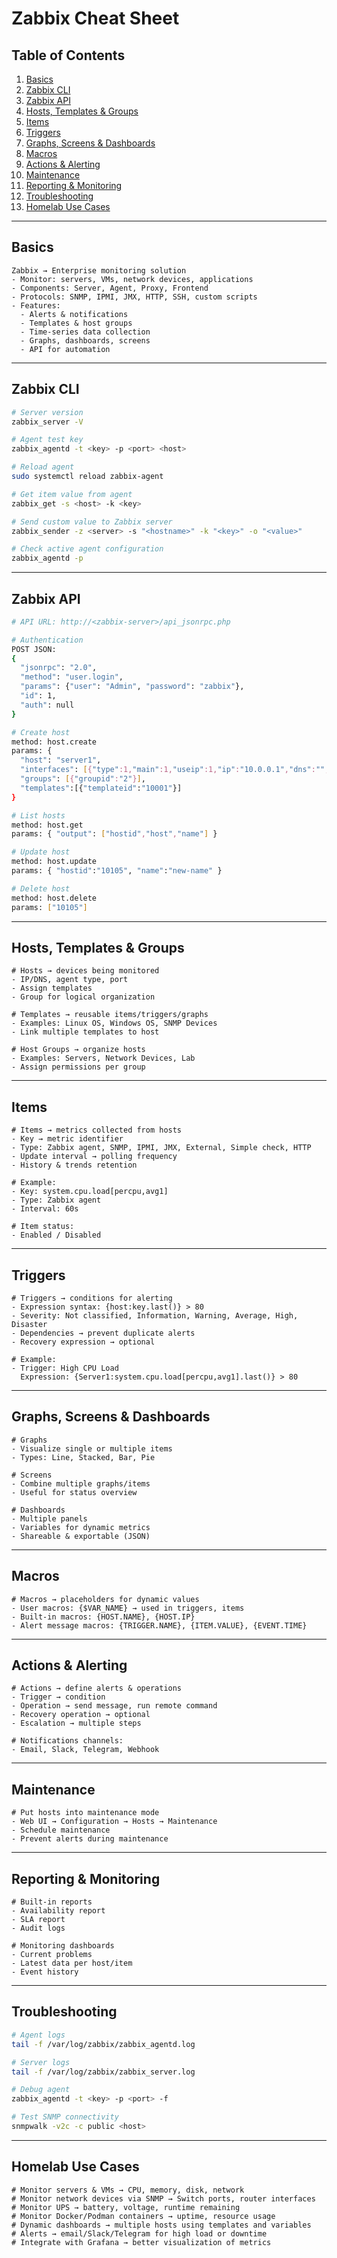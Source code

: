 # Zabbix Cheat Sheet

## Table of Contents

1. [Basics](#basics)
2. [Zabbix CLI](#zabbix-cli)
3. [Zabbix API](#zabbix-api)
4. [Hosts, Templates & Groups](#hosts-templates--groups)
5. [Items](#items)
6. [Triggers](#triggers)
7. [Graphs, Screens & Dashboards](#graphs-screens--dashboards)
8. [Macros](#macros)
9. [Actions & Alerting](#actions--alerting)
10. [Maintenance](#maintenance)
11. [Reporting & Monitoring](#reporting--monitoring)
12. [Troubleshooting](#troubleshooting)
13. [Homelab Use Cases](#homelab-use-cases)

---

## Basics

```text
Zabbix → Enterprise monitoring solution
- Monitor: servers, VMs, network devices, applications
- Components: Server, Agent, Proxy, Frontend
- Protocols: SNMP, IPMI, JMX, HTTP, SSH, custom scripts
- Features:
  - Alerts & notifications
  - Templates & host groups
  - Time-series data collection
  - Graphs, dashboards, screens
  - API for automation
```

---

## Zabbix CLI

```bash
# Server version
zabbix_server -V

# Agent test key
zabbix_agentd -t <key> -p <port> <host>

# Reload agent
sudo systemctl reload zabbix-agent

# Get item value from agent
zabbix_get -s <host> -k <key>

# Send custom value to Zabbix server
zabbix_sender -z <server> -s "<hostname>" -k "<key>" -o "<value>"

# Check active agent configuration
zabbix_agentd -p
```

---

## Zabbix API

```bash
# API URL: http://<zabbix-server>/api_jsonrpc.php

# Authentication
POST JSON:
{
  "jsonrpc": "2.0",
  "method": "user.login",
  "params": {"user": "Admin", "password": "zabbix"},
  "id": 1,
  "auth": null
}

# Create host
method: host.create
params: {
  "host": "server1",
  "interfaces": [{"type":1,"main":1,"useip":1,"ip":"10.0.0.1","dns":"","port":"10050"}],
  "groups": [{"groupid":"2"}],
  "templates":[{"templateid":"10001"}]
}

# List hosts
method: host.get
params: { "output": ["hostid","host","name"] }

# Update host
method: host.update
params: { "hostid":"10105", "name":"new-name" }

# Delete host
method: host.delete
params: ["10105"]
```

---

## Hosts, Templates & Groups

```text
# Hosts → devices being monitored
- IP/DNS, agent type, port
- Assign templates
- Group for logical organization

# Templates → reusable items/triggers/graphs
- Examples: Linux OS, Windows OS, SNMP Devices
- Link multiple templates to host

# Host Groups → organize hosts
- Examples: Servers, Network Devices, Lab
- Assign permissions per group
```

---

## Items

```text
# Items → metrics collected from hosts
- Key → metric identifier
- Type: Zabbix agent, SNMP, IPMI, JMX, External, Simple check, HTTP
- Update interval → polling frequency
- History & trends retention

# Example:
- Key: system.cpu.load[percpu,avg1]
- Type: Zabbix agent
- Interval: 60s

# Item status:
- Enabled / Disabled
```

---

## Triggers

```text
# Triggers → conditions for alerting
- Expression syntax: {host:key.last()} > 80
- Severity: Not classified, Information, Warning, Average, High, Disaster
- Dependencies → prevent duplicate alerts
- Recovery expression → optional

# Example:
- Trigger: High CPU Load
  Expression: {Server1:system.cpu.load[percpu,avg1].last()} > 80
```

---

## Graphs, Screens & Dashboards

```text
# Graphs
- Visualize single or multiple items
- Types: Line, Stacked, Bar, Pie

# Screens
- Combine multiple graphs/items
- Useful for status overview

# Dashboards
- Multiple panels
- Variables for dynamic metrics
- Shareable & exportable (JSON)
```

---

## Macros

```text
# Macros → placeholders for dynamic values
- User macros: {$VAR_NAME} → used in triggers, items
- Built-in macros: {HOST.NAME}, {HOST.IP}
- Alert message macros: {TRIGGER.NAME}, {ITEM.VALUE}, {EVENT.TIME}
```

---

## Actions & Alerting

```text
# Actions → define alerts & operations
- Trigger → condition
- Operation → send message, run remote command
- Recovery operation → optional
- Escalation → multiple steps

# Notifications channels:
- Email, Slack, Telegram, Webhook
```

---

## Maintenance

```text
# Put hosts into maintenance mode
- Web UI → Configuration → Hosts → Maintenance
- Schedule maintenance
- Prevent alerts during maintenance
```

---

## Reporting & Monitoring

```text
# Built-in reports
- Availability report
- SLA report
- Audit logs

# Monitoring dashboards
- Current problems
- Latest data per host/item
- Event history
```

---

## Troubleshooting

```bash
# Agent logs
tail -f /var/log/zabbix/zabbix_agentd.log

# Server logs
tail -f /var/log/zabbix/zabbix_server.log

# Debug agent
zabbix_agentd -t <key> -p <port> -f

# Test SNMP connectivity
snmpwalk -v2c -c public <host>
```

---

## Homelab Use Cases

```text
# Monitor servers & VMs → CPU, memory, disk, network
# Monitor network devices via SNMP → Switch ports, router interfaces
# Monitor UPS → battery, voltage, runtime remaining
# Monitor Docker/Podman containers → uptime, resource usage
# Dynamic dashboards → multiple hosts using templates and variables
# Alerts → email/Slack/Telegram for high load or downtime
# Integrate with Grafana → better visualization of metrics
```

